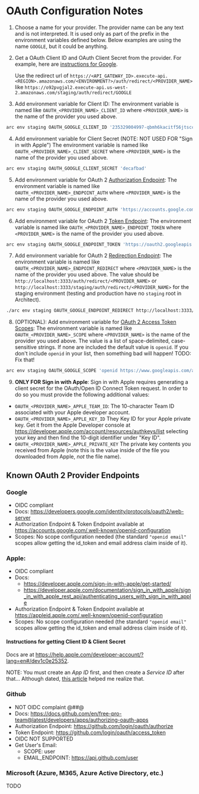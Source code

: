 # OAuth Configuration Notes

1. Choose a name for your provider. The provider name can be any text and is not interpreted. It is used only as part of the prefix in the environment variables defined below. Below examples are using the name `GOOGLE`, but it could be anything.

2. Get a OAuth Client ID and OAuth Client Secret from the provider. For example, here are [instructions for Google](https://developers.google.com/identity/protocols/oauth2/openid-connect).

   Use the redirect url of `https://<API_GATEWAY_ID>.execute-api.<REGION>.amazonaws.com/<ENVIRONMENT?>/auth/redirect/<PROVIDER_NAME>` like `https://o92pvgjal2.execute-api.us-west-2.amazonaws.com/staging/auth/redirect/GOOGLE`

3. Add environment variable for Client ID:
   The environment variable is named like `OAUTH_<PROVIDER_NAME>_CLIENT_ID` where `<PROVIDER_NAME>` is the name of the provider you used above.

```sh
arc env staging OAUTH_GOOGLE_CLIENT_ID '235329004997-qbmh6kacitf56jtscckadmvd0qu9sqi6.apps.googleusercontent.com'
```

4. Add environment variable for Client Secret (NOTE: NOT USED FOR "Sign in with Apple")
   The environment variable is named like `OAUTH_<PROVIDER_NAME>_CLIENT_SECRET` where `<PROVIDER_NAME>` is the name of the provider you used above.

```sh
arc env staging OAUTH_GOOGLE_CLIENT_SECRET 'decafbad'
```

5. Add environment variable for OAuth 2 [Authorization Endpoint](https://tools.ietf.org/html/rfc6749#section-3.1):
   The environment variable is named like `OAUTH_<PROVIDER_NAME>_ENDPOINT_AUTH` where `<PROVIDER_NAME>` is the name of the provider you used above.

```sh
arc env staging OAUTH_GOOGLE_ENDPOINT_AUTH 'https://accounts.google.com/o/oauth2/v2/auth'
```

6. Add environment variable for OAuth 2 [Token Endpoint](https://tools.ietf.org/html/rfc6749#section-3.2):
   The environment variable is named like `OAUTH_<PROVIDER_NAME>_ENDPOINT_TOKEN` where `<PROVIDER_NAME>` is the name of the provider you used above.

```sh
arc env staging OAUTH_GOOGLE_ENDPOINT_TOKEN 'https://oauth2.googleapis.com/token'
```

7. Add environment variable for OAuth 2 [Redirection Endpoint](https://tools.ietf.org/html/rfc6749#section-3.1.2):
   The environment variable is named like `OAUTH_<PROVIDER_NAME>_ENDPOINT_REDIRECT` where `<PROVIDER_NAME>` is the name of the provider you used above. The value should be `http://localhost:3333/auth/redirect/<PROVIDER_NAME>` or `http://localhost:3333/staging/auth/redirect/<PROVIDER_NAME>` for the staging environment (testing and production have no `staging` root in Architect).

```sh
./arc env staging OAUTH_GOOGLE_ENDPOINT_REDIRECT http://localhost:3333/auth/redirect/GOOGLE
```

8. (OPTIONAL): Add environment variable for [OAuth 2 Access Token Scopes](https://tools.ietf.org/html/rfc6749#section-3.3):
   The environment variable is named like `OAUTH_<PROVIDER_NAME>_SCOPE` where `<PROVIDER_NAME>` is the name of the provider you used above. The value is a list of space-delimited, case-sensitive strings.
   If none are included the default value is `openid`.
   If you don't include `openid` in your list, then something bad will happen! TODO: Fix that!

```sh
arc env staging OAUTH_GOOGLE_SCOPE 'openid https://www.googleapis.com/auth/userinfo.email'
```

9. **ONLY FOR Sign in with Apple**: Sign in with Apple requires generating a client secret for the OAuth/Open ID Connect Token request. In order to do so you must provide the following additional values:

- `OAUTH_<PROVIDER_NAME>_APPLE_TEAM_ID`: The 10-character Team ID associated with your Apple developer account.
- `OAUTH_<PROVIDER_NAME>_APPLE_KEY_ID` They Key ID for your Apple private key. Get it from the Apple Developer console at https://developer.apple.com/account/resources/authkeys/list selecting your key and then find the 10-digit identifier under "Key ID".
- `OAUTH_<PROVIDER_NAME>_APPLE_PRIVATE_KEY` The private key contents you received from Apple (note this is the value inside of the file you downloaded from Apple, _not_ the file name).

## Known OAuth 2 Provider Endpoints

### Google

- OIDC compliant
- Docs: https://developers.google.com/identity/protocols/oauth2/web-server
- Authorization Endpoint & Token Endpoint available at https://accounts.google.com/.well-known/openid-configuration
- Scopes: No scope configuration needed (the standard `"openid email"` scopes allow getting the id_token and email address claim inside of it).

### Apple:

- OIDC compliant
- Docs:
  - https://developer.apple.com/sign-in-with-apple/get-started/
  - https://developer.apple.com/documentation/sign_in_with_apple/sign_in_with_apple_rest_api/authenticating_users_with_sign_in_with_apple
- Authorization Endpoint & Token Endpoint available at https://appleid.apple.com/.well-known/openid-configuration
- Scopes: No scope configuration needed (the standard `"openid email"` scopes allow getting the id_token and email address claim inside of it).

#### Instructions for getting Client ID & Client Secret

Docs are at https://help.apple.com/developer-account/?lang=en#/dev1c0e25352.

NOTE: You must create an _App ID_ first, and then create a _Service ID_ after that... Although dated, [this article](https://medium.com/identity-beyond-borders/how-to-configure-sign-in-with-apple-77c61e336003) helped me realize that.

### Github

- NOT OIDC complaint @#$%$#@
- Docs: https://docs.github.com/en/free-pro-team@latest/developers/apps/authorizing-oauth-apps
- Authorization Endpoint: https://github.com/login/oauth/authorize
- Token Endpoint: https://github.com/login/oauth/access_token
- OIDC NOT SUPPORTED
- Get User's Email:
  - SCOPE: user
  - EMAIL_ENDPOINT: https://api.github.com/user

### Microsoft (Azure, M365, Azure Active Directory, etc.)

TODO
